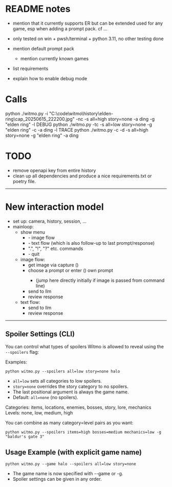 # README notes

- mention that it currently supports ER but can be extended used for any game, esp when adding a prompt pack. cf ...
- only tested on win + pwsh/terminal + python 3.11, no other testing done
- mention default prompt pack
  - mention currently known games

- list requirements
- explain how to enable debug mode

# Calls

python ./witmo.py -i "C:\code\witmo\history\elden-ring\cap_20250615_222200.jpg" -nc -s all=high story=none -a ding -g "elden ring" -l DEBUG
python ./witmo.py -tc -s all=low story=none -g "elden ring" -c -a ding -l TRACE
python ./witmo.py -c -d -s all=high story=none -g "elden ring" -a ding


# TODO

- remove openapi key from entire history
- clean up all dependencies and produce a nice requirements.txt or poetry file.

-----------------------------------

# New interaction model

- set up: camera, history, session, ...
- mainloop:
  - show menu
    - <space> - image flow
    - <enter> - text flow (which is also follow-up to last prompt/response)
    - ".", "!", "?" etc. commands
    - <esc> - quit
  - image flow:
    - get image via capture (<space>) 
    - choose a prompt or enter (<enter>) own prompt
      - (jump here directly initially if image is passed from command line)
    - send to llm
    - review response
  - text flow:
    - send to llm
    - review response


-----------------------------------



## Spoiler Settings (CLI)

You can control what types of spoilers Witmo is allowed to reveal using the `--spoilers` flag:

Examples:

    python witmo.py --spoilers all=low story=none halo

- `all=low` sets all categories to low spoilers.
- `story=none` overrides the story category to no spoilers.
- The last positional argument is always the game name.
- Default: `all=none` (no spoilers).

Categories: items, locations, enemies, bosses, story, lore, mechanics
Levels: none, low, medium, high

You can combine as many category=level pairs as you want:

    python witmo.py --spoilers items=high bosses=medium mechanics=low -g "baldur's gate 3"

## Usage Example (with explicit game name)

    python witmo.py --game halo --spoilers all=low story=none

- The game name is now specified with --game or -g.
- Spoiler settings can be given in any order.


